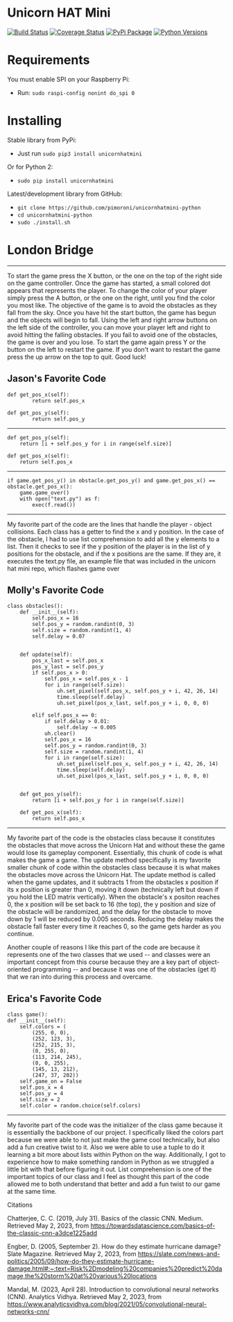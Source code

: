 # Unicorn HAT Mini

[![Build Status](https://travis-ci.com/pimoroni/unicornhatmini-python.svg?branch=master)](https://travis-ci.com/pimoroni/unicornhatmini-python)
[![Coverage Status](https://coveralls.io/repos/github/pimoroni/unicornhatmini-python/badge.svg?branch=master)](https://coveralls.io/github/pimoroni/unicornhatmini-python?branch=master)
[![PyPi Package](https://img.shields.io/pypi/v/unicornhatmini.svg)](https://pypi.python.org/pypi/unicornhatmini)
[![Python Versions](https://img.shields.io/pypi/pyversions/unicornhatmini.svg)](https://pypi.python.org/pypi/unicornhatmini)

# Requirements

You must enable SPI on your Raspberry Pi:

* Run: `sudo raspi-config nonint do_spi 0`

# Installing

Stable library from PyPi:

* Just run `sudo pip3 install unicornhatmini`

Or for Python 2:

* `sudo pip install unicornhatmini`

Latest/development library from GitHub:

* `git clone https://github.com/pimoroni/unicornhatmini-python`
* `cd unicornhatmini-python`
* `sudo ./install.sh`

# London Bridge
---
To start the game press the X button, or the one on the top of the right side on the game controller. Once the game has started, a small colored dot appears that represents the player. To change the color of your player simply press the A button, or the one on the right, until you find the color you most like. The objective of the game is to avoid the obstacles as they fall from the sky. Once you have hit the start button, the game has begun and the objects will begin to fall. Using the left and right arrow buttons on the left side of the controller, you can move your player left and right to avoid hitting the falling obstacles. If you fail to avoid one of the obstacles, the game is over and you lose. To start the game again press Y or the button on the left to restart the game. If you don't want to restart the game press the up arrow on the top to quit. Good luck!

Jason's Favorite Code
---
    def get_pos_x(self):
            return self.pos_x
            
    def get_pos_y(self):
            return self.pos_y
   ----
    def get_pos_y(self):
        return [i + self.pos_y for i in range(self.size)]
      
    def get_pos_x(self):
        return self.pos_x
----
    if game.get_pos_y() in obstacle.get_pos_y() and game.get_pos_x() == obstacle.get_pos_x():
        game.game_over()
        with open("text.py") as f:
            exec(f.read())

---

My favorite part of the code are the lines that handle the player - object collisions. Each class has a getter to find the x and y position. In the case of the obstacle, I had to use list comprehension to add all the y elements to a list. Then it checks to see if the y position of the player is in the list of y positions for the obstacle, and if the x positions are the same. If they are, it executes the text.py file, an example file that was included in the unicorn hat mini repo, which flashes game over
    
 
                

Molly's Favorite Code
---
    class obstacles():
        def __init__(self):
            self.pos_x = 16
            self.pos_y = random.randint(0, 3)
            self.size = random.randint(1, 4)
            self.delay = 0.07


        def update(self):
            pos_x_last = self.pos_x
            pos_y_last = self.pos_y
            if self.pos_x > 0:
                self.pos_x = self.pos_x - 1
                for i in range(self.size):
                    uh.set_pixel(self.pos_x, self.pos_y + i, 42, 26, 14)
                    time.sleep(self.delay)
                    uh.set_pixel(pos_x_last, self.pos_y + i, 0, 0, 0)

            elif self.pos_x == 0:
                if self.delay > 0.01:
                    self.delay -= 0.005
                uh.clear()
                self.pos_x = 16
                self.pos_y = random.randint(0, 3)
                self.size = random.randint(1, 4)
                for i in range(self.size):
                    uh.set_pixel(self.pos_x, self.pos_y + i, 42, 26, 14)
                    time.sleep(self.delay)
                    uh.set_pixel(pos_x_last, self.pos_y + i, 0, 0, 0)


        def get_pos_y(self):
            return [i + self.pos_y for i in range(self.size)]

        def get_pos_x(self):
            return self.pos_x
___

My favorite part of the code is the obstacles class because it constitutes the obstacles that move across the Unicorn Hat and without these the game would lose its gameplay component. Essentially, this chunk of code is what makes the game a game. The update method specifically is my favorite smaller chunk of code within the obstacles class because it is what makes the obstacles move across the Unicorn Hat. The update method is called when the game updates, and it subtracts 1 from the obstacles x position if its x position is greater than 0, moving it down (technically left but down if you hold the LED matrix vertically). When the obstacle's x positon reaches 0, the x position will be set back to 16 (the top), the y position and size of the obstacle will be randomized, and the delay for the obstacle to move down by 1 will be reduced by 0.005 seconds. Reducing the delay makes the obstacle fall faster every time it reaches 0, so the game gets harder as you continue. 

Another couple of reasons I like this part of the code are because it represents one of the two classes that we used -- and classes were an important concept from this course because they are a key part of object-oriented programming -- and because it was one of the obstacles (get it) that we ran into during this process and overcame.




Erica's Favorite Code
---
    class game():
    def __init__(self):
        self.colors = (
            (255, 0, 0),
            (252, 123, 3),
            (252, 215, 3),
            (0, 255, 0),
            (113, 214, 245),
            (0, 0, 255),
            (145, 13, 212),
            (247, 37, 202))
        self.game_on = False
        self.pos_x = 4
        self.pos_y = 4
        self.size = 2
        self.color = random.choice(self.colors)
---

My favorite part of the code was the initializer of the class game because it is essentially the backbone of our project. I specifically liked the colors part because we were able to not just make the game cool technically, but also add a fun creative twist to it. Also we were able to use a tuple to do it learning a bit more about lists within Python on the way. Additionally, I got to experience how to make something random in Python as we struggled a little bit with that before figuring it out. List comprehension is one of the important topics of our class and I feel as thought this part of the code allowed me to both understand that better and add a fun twist to our game at the same time.

Citations

Chatterjee, C. C. (2019, July 31). Basics of the classic CNN. Medium. Retrieved May 2, 2023, from https://towardsdatascience.com/basics-of-the-classic-cnn-a3dce1225add 

Engber, D. (2005, September 2). How do they estimate hurricane damage? Slate Magazine. Retrieved May 2, 2023, from https://slate.com/news-and-politics/2005/09/how-do-they-estimate-hurricane-damage.html#:~:text=Risk%2Dmodeling%20companies%20predict%20damage,the%20storm%20at%20various%20locations 

Mandal, M. (2023, April 28). Introduction to convolutional neural networks (CNN). Analytics Vidhya. Retrieved May 2, 2023, from https://www.analyticsvidhya.com/blog/2021/05/convolutional-neural-networks-cnn/ 

